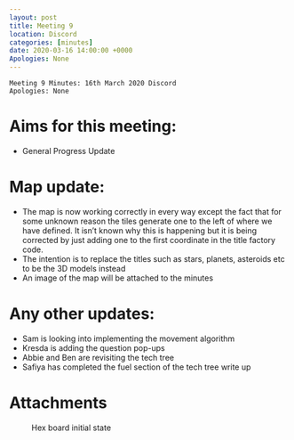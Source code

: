 ```yaml
---
layout: post
title: Meeting 9
location: Discord
categories: [minutes]
date: 2020-03-16 14:00:00 +0000
Apologies: None
---
```


```
Meeting 9 Minutes: 16th March 2020 Discord
Apologies: None
```

# Aims for this meeting:

 - General Progress Update

# Map update:

 - The map is now working correctly in every way except the fact that for some unknown reason the tiles generate one to the left of where we have defined. It isn’t known why this is happening but it is being corrected by just adding one to the first coordinate in the title factory code.
 - The intention is to replace the titles such as stars, planets, asteroids etc to be the 3D models instead
 - An image of the map will be attached to the minutes

# Any other updates:

 - Sam is looking into implementing the movement algorithm
 - Kresda is adding the question pop-ups
 - Abbie and Ben are revisiting the tech tree
 - Safiya has completed the fuel section of the tech tree write up

# Attachments

<figure>
<img src="{{  '/assets/images/pictures/meeting_9-hexmap.png' | absolute_url  }}" alt="" /><figcaption>Hex board initial state</figcaption>
</figure>
